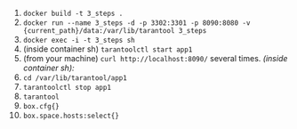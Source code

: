 1. `docker build -t 3_steps .`
2. `docker run --name 3_steps -d -p 3302:3301 -p 8090:8080 -v {current_path}/data:/var/lib/tarantool 3_steps`
3. `docker exec -i -t 3_steps sh`
4. (inside container sh) `tarantoolctl start app1`
5. (from your machine) `curl http://localhost:8090/` several times.
_(inside container sh):_
6. `cd /var/lib/tarantool/app1`
7. `tarantoolctl stop app1`
8. `tarantool`
9. `box.cfg{}`
10. `box.space.hosts:select{}`